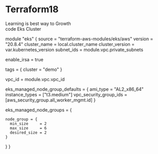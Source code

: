 # Terraform18
Learning is best way to Growth<br>
code Eks Cluster

 module "eks" {
  source          = "terraform-aws-modules/eks/aws"
  version         = "20.8.4"
  cluster_name    = local.cluster_name
  cluster_version = var.kubernetes_version
  subnet_ids      = module.vpc.private_subnets

  enable_irsa = true

  tags = {
    cluster = "demo"
  }

  vpc_id = module.vpc.vpc_id

  eks_managed_node_group_defaults = {
    ami_type               = "AL2_x86_64"
    instance_types         = ["t3.medium"]
    vpc_security_group_ids = [aws_security_group.all_worker_mgmt.id]
  }

  eks_managed_node_groups = {

    node_group = {
      min_size     = 2
      max_size     = 6
      desired_size = 2
    }
  }
}
